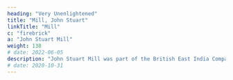 ```yaml
---
heading: "Very Unenlightened"
title: "Mill, John Stuart"
linkTitle: "Mill"
c: "firebrick"
a: "John Stuart Mill"
weight: 138
# date: 2022-06-05
description: "John Stuart Mill was part of the British East India Company who advocated free trade"
# date: 2020-10-31
---
```

